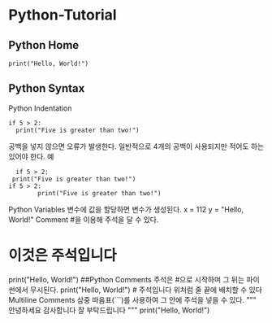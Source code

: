 # Python-Tutorial
## Python Home
```언어
print("Hello, World!")
```
## Python Syntax 
Python Indentation
```언어
if 5 > 2:
  print("Five is greater than two!")
```
공백을 넣지 않으면 오류가 발생한다. 일반적으로 4개의 공백이 사용되지만 적어도 하는 있어야 한다.
  예
```언어
  if 5 > 2:
 print("Five is greater than two!") 
if 5 > 2:
        print("Five is greater than two!") 
```
Python Variables
변수에 값을 할당하면 변수가 생성된다.
x = 112
y = "Hello, World!"
Comment
#을 이용해 주석을 달 수 있다.
# 이것은 주석입니다
print("Hello, World!")
##Python Comments
주석은 #으로 시작하며 그 뒤는 파이썬에서 무시된다.
print("Hello, World!") # 주석입니다
위처럼 줄 끝에 배치할 수 있다
Multiline Comments
삼중 따옴표(```)를 사용하여 그 안에 주석을 넣을 수 있다.
"""
안녕하세요
감사합니다
잘 부탁드립니다
"""
print("Hello, World!")
